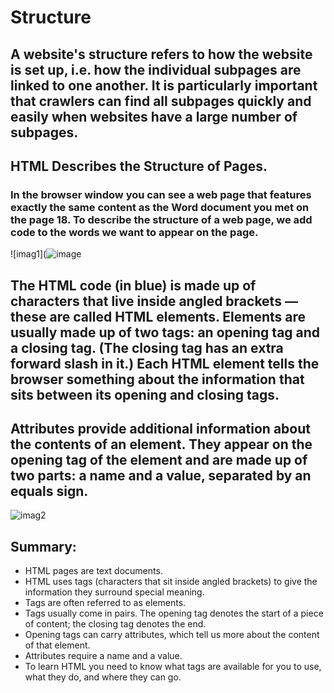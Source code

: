 # Structure
## A website's structure refers to how the website is set up, i.e. how the individual subpages are linked to one another. It is particularly important that crawlers can find all subpages quickly and easily when websites have a large number of subpages.


## HTML Describes the Structure of Pages.
### In the browser window you can see a web page that features exactly the same content as the Word document you met on the page 18. To describe the structure of a web page, we add code to the words we want to appear on the page.
![imag1](![image](https://user-images.githubusercontent.com/79833733/111068644-49bc2e00-84d2-11eb-9da4-b4fac5085e8f.png)



## The HTML code (in blue) is made up of characters that live inside angled brackets — these are called HTML elements. Elements are usually made up of two tags: an opening tag and a closing tag. (The closing tag has an extra forward slash in it.) Each HTML element tells the browser something about the information that sits between its opening and closing tags.

## Attributes provide additional information about the contents of an element. They appear on the opening tag of the element and are made up of two parts: a name and a value, separated by an equals sign.


![imag2](![image](https://user-images.githubusercontent.com/79833733/111068661-5e98c180-84d2-11eb-8f20-a317a201359c.png)
)

## Summary:
- HTML pages are text documents.
- HTML uses tags (characters that sit inside angled brackets) to give the information they surround special meaning.
- Tags are often referred to as elements.
- Tags usually come in pairs. The opening tag denotes the start of a piece of content; the closing tag denotes the end.
- Opening tags can carry attributes, which tell us more about the content of that element.
- Attributes require a name and a value.
- To learn HTML you need to know what tags are available for you to use, what they do, and where they can go.
